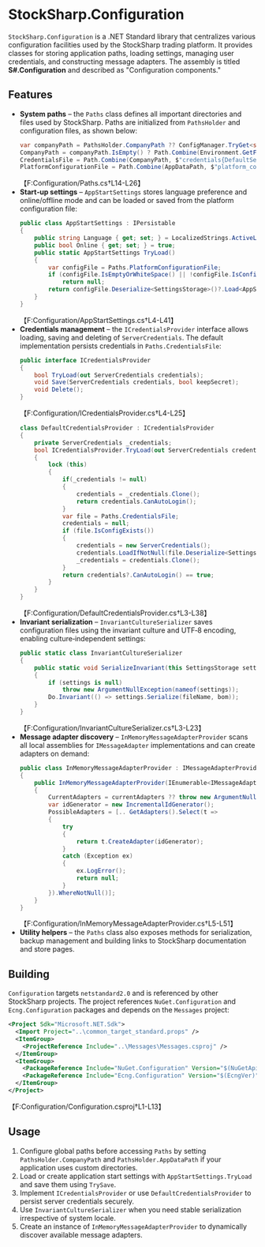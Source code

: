 # StockSharp.Configuration

`StockSharp.Configuration` is a .NET Standard library that centralizes various configuration facilities used by the StockSharp trading platform. It provides classes for storing application paths, loading settings, managing user credentials, and constructing message adapters.
The assembly is titled **S#.Configuration** and described as "Configuration components."


## Features

- **System paths** – the `Paths` class defines all important directories and files used by StockSharp. Paths are initialized from `PathsHolder` and configuration files, as shown below:
  ```csharp
  var companyPath = PathsHolder.CompanyPath ?? ConfigManager.TryGet<string>("companyPath");
  CompanyPath = companyPath.IsEmpty() ? Path.Combine(Environment.GetFolderPath(Environment.SpecialFolder.MyDocuments), "StockSharp") : companyPath.ToFullPathIfNeed();
  CredentialsFile = Path.Combine(CompanyPath, $"credentials{DefaultSettingsExt}");
  PlatformConfigurationFile = Path.Combine(AppDataPath, $"platform_config{DefaultSettingsExt}");
  ```
  【F:Configuration/Paths.cs†L14-L26】
- **Start‑up settings** – `AppStartSettings` stores language preference and online/offline mode and can be loaded or saved from the platform configuration file:
  ```csharp
  public class AppStartSettings : IPersistable
  {
      public string Language { get; set; } = LocalizedStrings.ActiveLanguage;
      public bool Online { get; set; } = true;
      public static AppStartSettings TryLoad()
      {
          var configFile = Paths.PlatformConfigurationFile;
          if (configFile.IsEmptyOrWhiteSpace() || !configFile.IsConfigExists())
              return null;
          return configFile.Deserialize<SettingsStorage>()?.Load<AppStartSettings>();
      }
  }
  ```
  【F:Configuration/AppStartSettings.cs†L4-L41】
- **Credentials management** – the `ICredentialsProvider` interface allows loading, saving and deleting of `ServerCredentials`. The default implementation persists credentials in `Paths.CredentialsFile`:
  ```csharp
  public interface ICredentialsProvider
  {
      bool TryLoad(out ServerCredentials credentials);
      void Save(ServerCredentials credentials, bool keepSecret);
      void Delete();
  }
  ```
  【F:Configuration/ICredentialsProvider.cs†L4-L25】
  ```csharp
  class DefaultCredentialsProvider : ICredentialsProvider
  {
      private ServerCredentials _credentials;
      bool ICredentialsProvider.TryLoad(out ServerCredentials credentials)
      {
          lock (this)
          {
              if(_credentials != null)
              {
                  credentials = _credentials.Clone();
                  return credentials.CanAutoLogin();
              }
              var file = Paths.CredentialsFile;
              credentials = null;
              if (file.IsConfigExists())
              {
                  credentials = new ServerCredentials();
                  credentials.LoadIfNotNull(file.Deserialize<SettingsStorage>());
                  _credentials = credentials.Clone();
              }
              return credentials?.CanAutoLogin() == true;
          }
      }
  }
  ```
  【F:Configuration/DefaultCredentialsProvider.cs†L3-L38】
- **Invariant serialization** – `InvariantCultureSerializer` saves configuration files using the invariant culture and UTF‑8 encoding, enabling culture‑independent settings:
  ```csharp
  public static class InvariantCultureSerializer
  {
      public static void SerializeInvariant(this SettingsStorage settings, string fileName, bool bom = true)
      {
          if (settings is null)
              throw new ArgumentNullException(nameof(settings));
          Do.Invariant(() => settings.Serialize(fileName, bom));
      }
  }
  ```
  【F:Configuration/InvariantCultureSerializer.cs†L3-L23】
- **Message adapter discovery** – `InMemoryMessageAdapterProvider` scans all local assemblies for `IMessageAdapter` implementations and can create adapters on demand:
  ```csharp
  public class InMemoryMessageAdapterProvider : IMessageAdapterProvider
  {
      public InMemoryMessageAdapterProvider(IEnumerable<IMessageAdapter> currentAdapters, Type transportAdapter = null)
      {
          CurrentAdapters = currentAdapters ?? throw new ArgumentNullException(nameof(currentAdapters));
          var idGenerator = new IncrementalIdGenerator();
          PossibleAdapters = [.. GetAdapters().Select(t =>
          {
              try
              {
                  return t.CreateAdapter(idGenerator);
              }
              catch (Exception ex)
              {
                  ex.LogError();
                  return null;
              }
          }).WhereNotNull()];
      }
  }
  ```
  【F:Configuration/InMemoryMessageAdapterProvider.cs†L5-L51】
- **Utility helpers** – the `Paths` class also exposes methods for serialization, backup management and building links to StockSharp documentation and store pages.

## Building

`Configuration` targets `netstandard2.0` and is referenced by other StockSharp projects. The project references `NuGet.Configuration` and `Ecng.Configuration` packages and depends on the `Messages` project:
```xml
<Project Sdk="Microsoft.NET.Sdk">
  <Import Project="..\common_target_standard.props" />
  <ItemGroup>
    <ProjectReference Include="..\Messages\Messages.csproj" />
  </ItemGroup>
  <ItemGroup>
    <PackageReference Include="NuGet.Configuration" Version="$(NuGetApiVer)" />
    <PackageReference Include="Ecng.Configuration" Version="$(EcngVer)" />
  </ItemGroup>
</Project>
```
【F:Configuration/Configuration.csproj†L1-L13】

## Usage

1. Configure global paths before accessing `Paths` by setting `PathsHolder.CompanyPath` and `PathsHolder.AppDataPath` if your application uses custom directories.
2. Load or create application start settings with `AppStartSettings.TryLoad` and save them using `TrySave`.
3. Implement `ICredentialsProvider` or use `DefaultCredentialsProvider` to persist server credentials securely.
4. Use `InvariantCultureSerializer` when you need stable serialization irrespective of system locale.
5. Create an instance of `InMemoryMessageAdapterProvider` to dynamically discover available message adapters.

